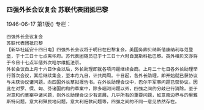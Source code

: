 ### 四强外长会议复会  苏联代表团抵巴黎

1946-06-17
第1版()
专栏：

    四强外长会议复会
    苏联代表团抵巴黎
    【新华社延安十四日电】四强外长会议将于明日在巴黎复会。美国务卿贝纳斯偕康纳利与范登堡，于十三日十七点离华府。苏代表团随员已于十三日十六时自莫斯科抵巴黎。英外相贝文亦将于今日十七点半偕外次哈尔维抵法京。
    外长会议自上月十六日休会以后，外长助理即就各项问题继续会商。上月二十七日各外长助理举行首次会议，其后继续集会，至本月九日，计共两周。十日起，各外长助理，即开始就已获协议与未获协议诸问题，向四国外长草拟报告书。在外长助理会议中，巴尔干军事问题已获协议。因此在对罗、保、匈、芬诸国的和约草案中，除多瑙河问题以外，四强之间的分歧已行消除。至于对意和约草案中诸问题，则外长助理会议少有进展，几乎所有的重要问题，如意南边界与的里雅斯特问题，意大利殖民地问题，意大利赔款问题等，四强之间的不同一意见依然存在。
